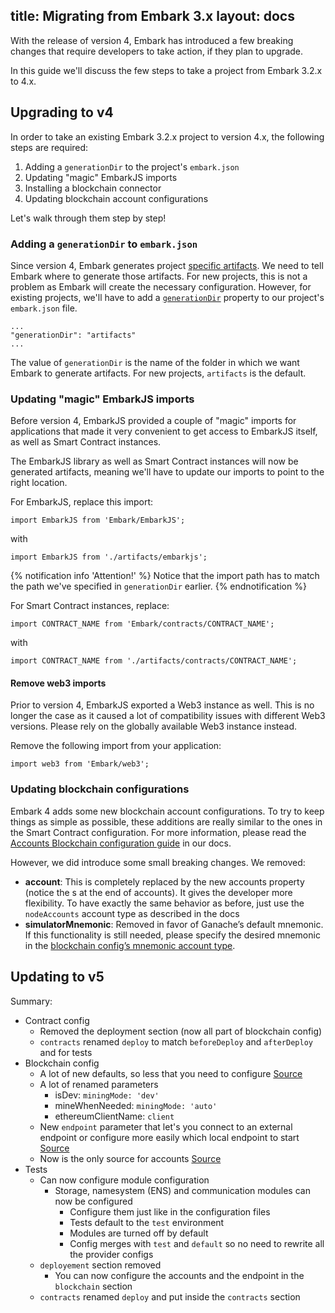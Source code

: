 title: Migrating from Embark 3.x
layout: docs
---

With the release of version 4, Embark has introduced a few breaking changes that require developers to take action, if they plan to upgrade.

In this guide we'll discuss the few steps to take a project from Embark 3.2.x to 4.x.

## Upgrading to v4

In order to take an existing Embark 3.2.x project to version 4.x, the following steps are required:

1. Adding a `generationDir` to the project's `embark.json`
2. Updating "magic" EmbarkJS imports
3. Installing a blockchain connector
4. Updating blockchain account configurations

Let's walk through them step by step!

### Adding a `generationDir` to `embark.json`

Since version 4, Embark generates project [specific artifacts](/docs/javascript_usage.html#Embark-Artifacts). We need to tell Embark where to generate those artifacts. For new projects, this is not a problem as Embark will create the necessary configuration. However, for existing projects, we'll have to add a [`generationDir`](/docs/configuration.html#generationDir) property to our project's `embark.json` file.

```
...
"generationDir": "artifacts"
...
```

The value of `generationDir` is the name of the folder in which we want Embark to generate artifacts. For new projects, `artifacts` is the default.

### Updating "magic" EmbarkJS imports

Before version 4, EmbarkJS provided a couple of "magic" imports for applications that made it very convenient to get access to EmbarkJS itself, as well as Smart Contract instances.

The EmbarkJS library as well as Smart Contract instances will now be generated artifacts, meaning we'll have to update our imports to point to the right location.

For EmbarkJS, replace this import:

```
import EmbarkJS from 'Embark/EmbarkJS';
```
with
```
import EmbarkJS from './artifacts/embarkjs';
```

{% notification info 'Attention!' %}
Notice that the import path has to match the path we've specified in `generationDir` earlier.
{% endnotification %}

For Smart Contract instances, replace:

```
import CONTRACT_NAME from 'Embark/contracts/CONTRACT_NAME';
```

with

```
import CONTRACT_NAME from './artifacts/contracts/CONTRACT_NAME';
```

#### Remove web3 imports

Prior to version 4, EmbarkJS exported a Web3 instance as well. This is no longer the case as it caused a lot of compatibility issues with different Web3 versions. Please rely on the globally available Web3 instance instead.

Remove the following import from your application:

```
import web3 from 'Embark/web3';
```

### Updating blockchain configurations

Embark 4 adds some new blockchain account configurations. To try to keep things as simple as possible, these additions are really similar to the ones in the Smart Contract configuration. For more information, please read the [Accounts Blockchain configuration guide](/docs/blockchain_accounts_configuration.html) in our docs.

However, we did introduce some small breaking changes. We removed:

- **account**: This is completely replaced by the new accounts property (notice the s at the end of accounts). It gives the developer more flexibility. To have exactly the same behavior as before, just use the `nodeAccounts` account type as described in the docs
- **simulatorMnemonic**: Removed in favor of Ganache’s default mnemonic. If this functionality is still needed, please specify the desired mnemonic in the [blockchain config’s mnemonic account type](/docs/blockchain_accounts_configuration.md#parameter-descriptions).


## Updating to v5

Summary:
- Contract config
  - Removed the deployment section (now all part of blockchain config)
  - `contracts` renamed `deploy` to match `beforeDeploy` and `afterDeploy` and for tests
- Blockchain config
  - A lot of new defaults, so less that you need to configure [Source](/docs/blockchain_configuration.html#Common-Parameters)
  - A lot of renamed parameters
    - isDev: `miningMode: 'dev'`
    - mineWhenNeeded: `miningMode: 'auto'`
    - ethereumClientName: `client`
  - New `endpoint` parameter that let's you connect to an external endpoint or configure more easily which local endpoint to start [Source](/docs/blockchain_configuration.html#Parameter-descriptions)
  - Now is the only source for accounts [Source](/docs/blockchain_accounts_configuration.html)
- Tests
  - Can now configure module configuration
    - Storage, namesystem (ENS) and communication modules can now be configured 
      - Configure them just like in the configuration files
      - Tests default to the `test` environment
      - Modules are turned off by default
      - Config merges with `test` and `default` so no need to rewrite all the provider configs
  - `deployement` section removed
    - You can now configure the accounts and the endpoint in the `blockchain` section
  - `contracts` renamed `deploy` and put inside the `contracts` section
